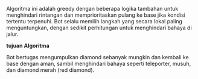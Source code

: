   Algoritma ini adalah greedy dengan beberapa logika tambahan untuk menghindari rintangan dan memprioritaskan pulang ke base jika kondisi tertentu terpenuhi. 
Bot selalu memilih langkah yang secara lokal paling menguntungkan, dengan sedikit perhitungan untuk menghindari bahaya di jalur.


**tujuan Algoritma**


Bot bertugas mengumpulkan diamond sebanyak mungkin dan kembali ke base dengan aman, sambil menghindari bahaya seperti teleporter, musuh, dan diamond merah (red diamond).
